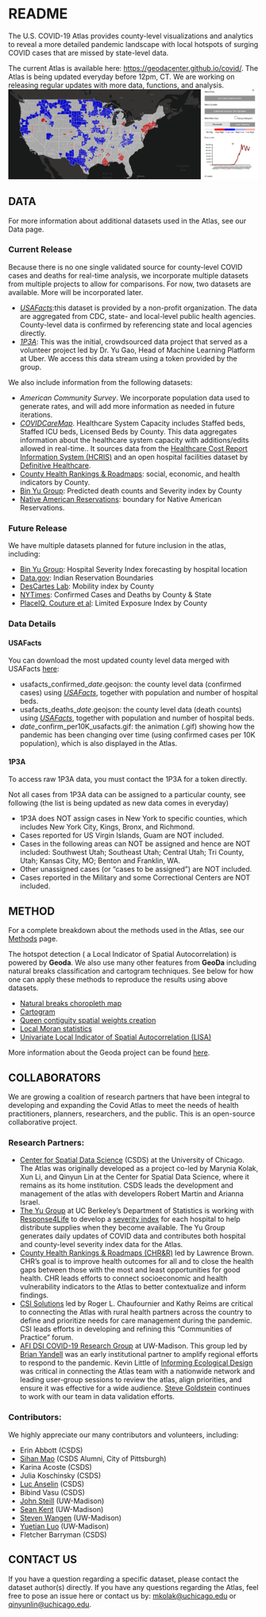 # README

The U.S. COVID-19 Atlas provides county-level visualizations and analytics to reveal a more detailed pandemic landscape with local hotspots of surging COVID cases that are missed by state-level data. 

The current Atlas is available here: https://geodacenter.github.io/covid/. The Atlas is being updated everyday before 12pm, CT. We are working on releasing regular updates with more data, functions, and analysis.
![screenshot](https://github.com/GeoDaCenter/covid/blob/master/data/screenshot.PNG)

## DATA

For more information about additional datasets used in the Atlas, see our Data page.

### Current Release
Because there is no one single validated source for county-level COVID cases and deaths for real-time analysis, we incorporate multiple datasets from multiple projects to allow for comparisons. For now, two datasets are available. More will be incorporated later. 
+ [*USAFacts*](https://usafacts.org/visualizations/coronavirus-covid-19-spread-map/?utm_source=MailChimp&utm_campaign=census-covid2):this dataset is provided by a non-profit organization. The data are aggregated from CDC, state- and local-level public health agencies. County-level data is confirmed by referencing state and local agencies directly.
+ [*1P3A*](https://coronavirus.1point3acres.com/en): This was the initial, crowdsourced data project that served as a volunteer project led by Dr. Yu Gao, Head of Machine Learning Platform at Uber. We access this data stream using a token provided by the group.

We also include information from the following datasets: 
+ *American Community Survey*. We incorporate population data used to generate rates, and will add more information as needed in future iterations.
+ [*COVIDCareMap*](https://github.com/covidcaremap/covid19-healthsystemcapacity/tree/v0.2/data). Healthcare System Capacity includes Staffed beds, Staffed ICU beds, Licensed Beds by County. This data aggregates information about the healthcare system capacity with additions/edits allowed in real-time.. It sources data from the [Healthcare Cost Report Information System (HCRIS)](https://github.com/covidcaremap/covid19-healthsystemcapacity/tree/v0.2/data#healthcare-cost-report-information-system-hcris-data) and an open hospital facilities dataset by [Definitive Healthcare](https://github.com/covidcaremap/covid19-healthsystemcapacity/tree/v0.2/data#definitive-health-dh-data).
+ [County Health Rankings & Roadmaps](https://www.countyhealthrankings.org/explore-health-rankings/rankings-data-documentation): social, economic, and health indicators by County. 
+ [Bin Yu Group](https://github.com/Yu-Group/covid19-severity-prediction): Predicted death counts and Severity index by County
+ [Native American Reservations](https://hifld-geoplatform.opendata.arcgis.com/datasets/54cb67feef5746e8ac7c4ab467c8ae64): boundary for Native American Reservations.

### Future Release
We have multiple datasets planned for future inclusion in the atlas, including:
+ [Bin Yu Group](https://github.com/Yu-Group/covid19-severity-prediction): Hospital Severity Index forecasting by hospital location
+ [Data.gov](http://data.gov): Indian Reservation Boundaries
+ [DesCartes Lab](https://github.com/descarteslabs/DL-COVID-19): Mobility index by County
+ [NYTimes](https://github.com/nytimes/covid-19-data): Confirmed Cases and Deaths by County & State
+ [PlaceIQ, Couture et al](https://github.com/COVIDExposureIndices/COVIDExposureIndices): Limited Exposure Index by County 

### Data Details
#### USAFacts
You can download the most updated county level data merged with USAFacts [here](https://github.com/GeoDaCenter/covid/tree/master/download): 
+ usafacts_confirmed_*date*.geojson: the county level data (confirmed cases) using [*USAFacts*](https://usafacts.org/visualizations/coronavirus-covid-19-spread-map/?utm_source=MailChimp&utm_campaign=census-covid2), together with population and number of hospital beds. 
+ usafacts_deaths_*date*.geojson: the county level data (death counts) using [*USAFacts*](https://usafacts.org/visualizations/coronavirus-covid-19-spread-map/?utm_source=MailChimp&utm_campaign=census-covid2), together with population and number of hospital beds. 
+ *date*_confirm_per10K_usafacts.gif: the animation (.gif) showing how the pandemic has been changing over time (using confirmed cases per 10K population), which is also displayed in the Atlas. 

#### 1P3A
To access raw 1P3A data, you must contact the 1P3A for a token directly.  

Not all cases from 1P3A data can be assigned to a particular county, see following (the list is being updated as new data comes in everyday) 
+ 1P3A does NOT assign cases in New York to specific counties, which includes New York City, Kings, Bronx, and Richmond.   
+ Cases reported for US Virgin Islands, Guam are NOT included.   
+ Cases in the following areas can NOT be assigned and hence are NOT included: Southwest Utah; Southeast Utah; Central Utah; Tri County, Utah; Kansas City, MO; Benton and Franklin, WA. 
+ Other unassigned cases (or “cases to be assigned”) are NOT included.
+ Cases reported in the Military and some Correctional Centers are NOT included. 

## METHOD

For a complete breakdown about the methods used in the Atlas, see our [Methods](https://geodacenter.github.io/covid/methods.html) page.

The hotspot detection ( a Local Indicator of Spatial Autocorrelation) is powered by **Geoda**. We also use many other features from **GeoDa** including natural breaks classification and cartogram techniques. See below for how one can apply these methods to reproduce the results using above datasets.  

+ [Natural breaks choropleth map](http://geodacenter.github.io/workbook/3a_mapping/lab3a.html#natural-breaks-map)
+ [Cartogram](http://geodacenter.github.io/workbook/3a_mapping/lab3a.html#cartogram)
+ [Queen contiguity spatial weights creation](http://geodacenter.github.io/workbook/4a_contig_weights/lab4a.html#queen-contiguity)
+ [Local Moran statistics](http://geodacenter.github.io/workbook/6a_local_auto/lab6a.html#local-moran)
+ [Univariate Local Indicator of Spatial Autocorrelation (LISA)](http://geodacenter.github.io/workbook/6a_local_auto/lab6a.html)

More information about the Geoda project can be found [here](https://geodacenter.github.io/).

## COLLABORATORS

We are growing a coalition of research partners that have been integral to developing and expanding the Covid Atlas to meet the needs of health practitioners, planners, researchers, and the public. This is an open-source collaborative project. 

### Research Partners: 
+ [Center for Spatial Data Science](https://spatial.uchicago.edu/) (CSDS) at the University of Chicago. The Atlas was originally developed as a project co-led by Marynia Kolak, Xun Li, and Qinyun Lin at the Center for Spatial Data Science, where it remains as its home institution. CSDS leads the development and management of the atlas with developers Robert Martin and Arianna Israel.
+ [The Yu Group](https://www.stat.berkeley.edu/~yugroup/people.html) at UC Berkeley’s Department of Statistics is working with [Response4Life](https://response4life.org/) to develop a [severity index](https://github.com/Yu-Group/covid19-severity-prediction) for each hospital to help distribute supplies when they become available. The Yu Group generates daily updates of COVID data and contributes both hospital and county-level severity index data for the Atlas. 
+ [County Health Rankings & Roadmaps (CHR&R)](https://www.countyhealthrankings.org/) led by Lawrence Brown. CHR’s goal is to improve health outcomes for all and to close the health gaps between those with the most and least opportunities for good health. CHR leads efforts to connect socioeconomic and health vulnerability indicators to the Atlas to better contextualize and inform findings.
+ [CSI Solutions](https://spreadinnovation.com/) led by Roger L. Chaufournier and Kathy Reims are critical to connecting the Atlas with rural health partners across the country to define and prioritize needs for care management during the pandemic. CSI leads efforts in developing and refining this “Communities of Practice” forum.
+ [AFI DSI COVID-19 Research Group](https://datascience.wisc.edu/covid19/) at UW-Madison. This group led by [Brian Yandell](https://datascience.wisc.edu/covid19) was an early institutional partner to amplify regional efforts to respond to the pandemic. Kevin Little of [Informing Ecological Design](https://www.iecodesign.com) was critical in connecting the Atlas team with a nationwide network and leading user-group sessions to review the atlas, align priorities, and ensure it was effective for a wide audience. [Steve Goldstein](https://biostat.wiscweb.wisc.edu/staff/goldstein-steve/) continues to work with our team in data validation efforts.

### Contributors:
We highly appreciate our many contributors and volunteers, including: 

+ Erin Abbott (CSDS) 
+ [Sihan Mao](https://www.linkedin.com/in/sihan-mao/) (CSDS Alumni, City of Pittsburgh)
+ Karina Acoste (CSDS) 
+ Julia Koschinsky (CSDS) 
+ [Luc Anselin](https://spatial.uchicago.edu/directory/luc-anselin-phd) (CSDS)
+ Bibind Vasu (CSDS)
+ [John Steill](https://www.linkedin.com/in/johnsteill/) (UW-Madison)
+ [Sean Kent](http://pages.cs.wisc.edu/~kent/) (UW-Madison) 
+ [Steven Wangen](https://www.linkedin.com/in/steven-wangen/) (UW-Madison) 
+ [Yuetian Luo](https://www.linkedin.com/in/yuetian-luo-3b394b113/) (UW-Madison)
+ Fletcher Barryman (CSDS)

## CONTACT US
If you have a question regarding a specific dataset, please contact the dataset author(s) directly. If you have any questions regarding the Atlas, feel free to pose an issue here or contact us by: mkolak@uchicago.edu or qinyunlin@uchicago.edu.  





